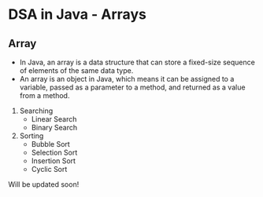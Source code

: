# DSA in Java - Arrays
## Array
-    In Java, an array is a data structure that can store a fixed-size sequence of elements of the same data type.
-    An array is an object in Java, which means it can be assigned to a variable, passed as a parameter to a method, and returned as a value from a method.
1. Searching
    - Linear Search
    - Binary Search
2. Sorting
   - Bubble Sort
   - Selection Sort
   - Insertion Sort
   - Cyclic Sort

Will be updated soon!
